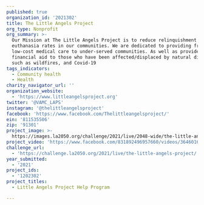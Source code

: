 ```yaml
---
published: true
organization_id: '2021302'
title: The Little Angels Project
org_type: Nonprofit
org_summary: >-
  Our Mission at The Little Angels Project is to reduce relinquishment and
  euthanasia rates in our communities. We are dedicated to providing free and
  low-cost medical care to under-served communities. As well as provide
  financial aid to those who have been affected/displaced by natural disasters
  such as wildfires, and Covid-19
tags_indicators:
  - Community health
  - Health
charity_navigator_url: ''
organization_website:
  - 'https://www.littleangelsproject.org'
twitter: '@VAMC_LAPS'
instagram: '@thelittleangelsproject'
facebook: 'https://www.facebook.com/Thelittleangelsproject/'
ein: '811535506'
zip: '91301'
project_image: >-
  https://images.la2050.org/challenge/2021/live/2048-wide/the-little-angels-project.jpg
project_video: 'https://www.facebook.com/831892496957660/videos/364601668320146'
challenge_url:
  - 'https://challenge.la2050.org/2021/live/the-little-angels-project/'
year_submitted:
  - '2021'
project_ids:
  - '1202302'
project_titles:
  - Little Angels Project Help Program

---
```

